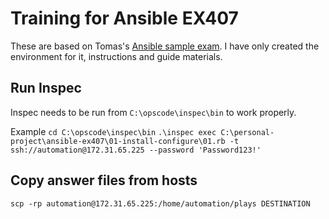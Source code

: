 # Training for Ansible EX407

These are based on Tomas's [Ansible sample exam](https://www.lisenet.com/2019/ansible-sample-exam-for-ex407/).
I have only created the environment for it, instructions and guide materials.

## Run Inspec

Inspec needs to be run from ```C:\opscode\inspec\bin``` to work properly.

Example
```cd C:\opscode\inspec\bin```
```.\inspec exec C:\personal-project\ansible-ex407\01-install-configure\01.rb -t ssh://automation@172.31.65.225 --password 'Password123!'```

## Copy answer files from hosts

```scp -rp automation@172.31.65.225:/home/automation/plays DESTINATION```
